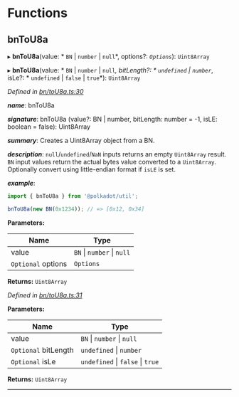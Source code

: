 

# Functions

<a id="bntou8a"></a>

##  bnToU8a

▸ **bnToU8a**(value: * `BN` &#124; `number` &#124; `null`*, options?: *`Options`*): `Uint8Array`

▸ **bnToU8a**(value: * `BN` &#124; `number` &#124; `null`*, bitLength?: * `undefined` &#124; `number`*, isLe?: * `undefined` &#124; `false` &#124; `true`*): `Uint8Array`

*Defined in [bn/toU8a.ts:30](https://github.com/polkadot-js/common/blob/9fc3354/packages/util/src/bn/toU8a.ts#L30)*

*__name__*: bnToU8a

*__signature__*: bnToU8a (value?: BN | number, bitLength: number = -1, isLE: boolean = false): Uint8Array

*__summary__*: Creates a Uint8Array object from a BN.

*__description__*: `null`/`undefined`/`NaN` inputs returns an empty `Uint8Array` result. `BN` input values return the actual bytes value converted to a `Uint8Array`. Optionally convert using little-endian format if `isLE` is set.

*__example__*:   

```javascript
import { bnToU8a } from '@polkadot/util';

bnToU8a(new BN(0x1234)); // => [0x12, 0x34]
```

**Parameters:**

| Name | Type |
| ------ | ------ |
| value |  `BN` &#124; `number` &#124; `null`|
| `Optional` options | `Options` |

**Returns:** `Uint8Array`

*Defined in [bn/toU8a.ts:31](https://github.com/polkadot-js/common/blob/9fc3354/packages/util/src/bn/toU8a.ts#L31)*

**Parameters:**

| Name | Type |
| ------ | ------ |
| value |  `BN` &#124; `number` &#124; `null`|
| `Optional` bitLength |  `undefined` &#124; `number`|
| `Optional` isLe |  `undefined` &#124; `false` &#124; `true`|

**Returns:** `Uint8Array`

___

